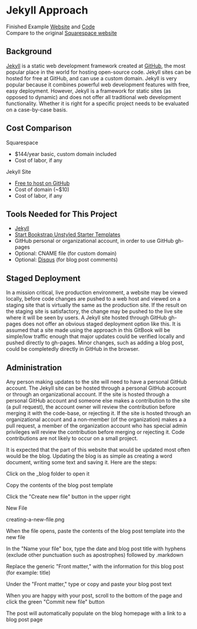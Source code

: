 # Jekyll Approach

Finished Example [Website](https://katherinemichel.github.io/self-hosted-church-website-jekyll) and [Code](https://github.com/KatherineMichel/self-hosted-church-website-jekyll/tree/gh-pages)<br>
Compare to the original [Squarespace website](http://www.prettyprairieumc.org)

## Background

[Jekyll](https://jekyllrb.com) is a static web development framework created at [GitHub](https://github.com), the most popular place in the world for hosting open-source code. Jekyll sites can be hosted for free at GitHub, and can use a custom domain. Jekyll is very popular because it combines powerful web development features with free, easy deployment. However, Jekyll is a framework for static sites (as opposed to dynamic) and does not offer all traditional web development functionality. Whether it is right for a specific project needs to be evaluated on a case-by-case basis. 
 
## Cost Comparison

Squarespace
* $144/year basic, custom domain included
* Cost of labor, if any

Jekyll Site
* [Free to host on GitHub](https://help.github.com/articles/using-jekyll-as-a-static-site-generator-with-github-pages)
* Cost of domain (~$10)
* Cost of labor, if any

## Tools Needed for This Project

* [Jekyll](https://jekyllrb.com)
* [Start Bookstrap Unstyled Starter Templates](http://startbootstrap.com/template-categories/unstyled)
* GitHub personal or organizational account, in order to use GitHub gh-pages
* Optional: CNAME file (for custom domain)
* Optional: [Disqus](https://disqus.com) (for blog post comments)

## Staged Deployment

In a mission critical, live production environment, a website may be viewed locally, before code changes are pushed to a web host and viewed on a staging site that is virtually the same as the production site. If the result on the staging site is satisfactory, the change may be pushed to the live site where it will be seen by users. A Jekyll site hosted through GitHub gh-pages does not offer an obvious staged deployment option like this. It is assumed that a site made using the approach in this GitBook will be simple/low traffic enough that major updates could be verified locally and pushed directly to gh-pages. Minor changes, such as adding a blog post, could be completedly directly in GitHub in the browser. 

## Administration

Any person making updates to the site will need to have a personal GitHub account. The Jekyll site can be hosted through a personal GitHub account or through an organizational account. If the site is hosted through a personal GitHub account and someone else makes a contribution to the site (a pull request), the account owner will review the contribution before merging it with the code-base, or rejecting it. If the site is hosted through an organizational account and a non-member (of the organization) makes a a pull request, a member of the organization account who has special admin privileges will review the contribution before merging or rejecting it. Code contributions are not likely to occur on a small project. 

It is expected that the part of this website that would be updated most often would be the blog. Updating the blog is as simple as creating a word document, writing some text and saving it. Here are the steps: 

Click on the _blog folder to open it

Copy the contents of the blog post template

Click the "Create new file" button in the upper right

New File

creating-a-new-file.png

When the file opens, paste the contents of the blog post template into the new file

In the "Name your file" box, type the date and blog post title with hyphens (exclude other punctuation such as apostrophes) followed by .markdown

Replace the generic "Front matter," with the information for this blog post (for example: title)

Under the "Front matter," type or copy and paste your blog post text

When you are happy with your post, scroll to the bottom of the page and click the green "Commit new file" button

The post will automatically populate on the blog homepage with a link to a blog post page
